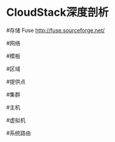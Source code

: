 CloudStack深度剖析
==============

#存储
Fuse http://fuse.sourceforge.net/

#网络

#模板

#区域

#提供点

#集群

#主机

#虚拟机

#系统路由

